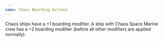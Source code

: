 ```yaml
---
name: Chaos Boarding Actions
---
```

Chaos ships have a +1 boarding modifier. A ship with Chaos Space Marine crew has a +2 boarding modifier (before all other modifiers are applied normally).